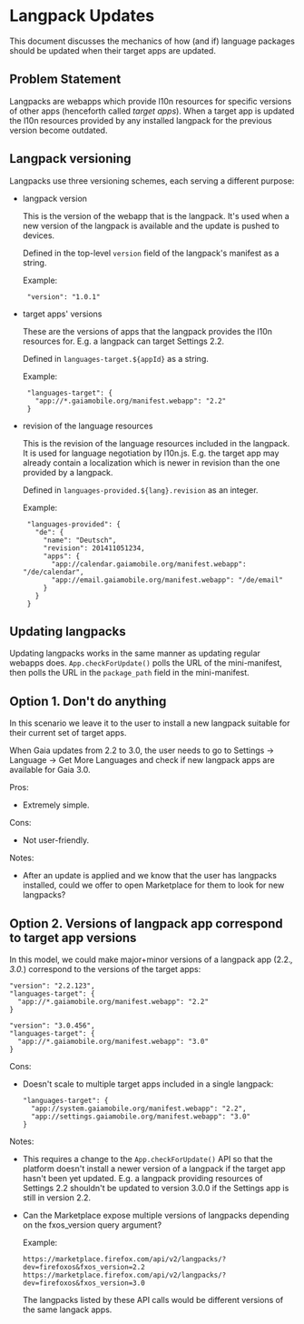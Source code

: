 Langpack Updates
================

This document discusses the mechanics of how (and if) language packages 
should be updated when their target apps are updated.


Problem Statement
-----------------

Langpacks are webapps which provide l10n resources for specific 
versions of other apps (henceforth called *target apps*).  When 
a target app is updated the l10n resources provided by any installed 
langpack for the previous version become outdated.


Langpack versioning
-------------------

Langpacks use three versioning schemes, each serving a different 
purpose:

 - langpack version

   This is the version of the webapp that is the langpack.  It's used 
   when a new version of the langpack is available and the update is 
   pushed to devices.

   Defined in the top-level `version` field of the langpack's manifest 
   as a string.

   Example:

        "version": "1.0.1"

 - target apps' versions

   These are the versions of apps that the langpack provides the l10n 
   resources for.  E.g. a langpack can target Settings 2.2.

   Defined in `languages-target.${appId}` as a string.

   Example:

        "languages-target": {
          "app://*.gaiamobile.org/manifest.webapp": "2.2"
        }

 - revision of the language resources

   This is the revision of the language resources included in the 
   langpack.  It is used for language negotiation by l10n.js.  E.g. the 
   target app may already contain a localization which is newer in 
   revision than the one provided by a langpack.

   Defined in `languages-provided.${lang}.revision` as an integer.

   Example:

        "languages-provided": {
          "de": {
            "name": "Deutsch",
            "revision": 201411051234,
            "apps": {
              "app://calendar.gaiamobile.org/manifest.webapp": "/de/calendar",
              "app://email.gaiamobile.org/manifest.webapp": "/de/email"
            }
          }
        }


Updating langpacks
------------------

Updating langpacks works in the same manner as updating regular webapps 
does.  `App.checkForUpdate()` polls the URL of the mini-manifest, then 
polls the URL in the `package_path` field in the mini-manifest.
 

Option 1. Don't do anything
---------------------------

In this scenario we leave it to the user to install a new langpack 
suitable for their current set of target apps.

When Gaia updates from 2.2 to 3.0, the user needs to go to Settings 
→ Language → Get More Languages and check if new langpack apps are 
available for Gaia 3.0.

Pros:

  - Extremely simple.

Cons:

  - Not user-friendly.

Notes:

  - After an update is applied and we know that the user has langpacks 
    installed, could we offer to open Marketplace for them to look for 
    new langpacks?


Option 2. Versions of langpack app correspond to target app versions
--------------------------------------------------------------------

In this model, we could make major+minor versions of a langpack app 
(2.2.*, 3.0.*) correspond to the versions of the target apps:


    "version": "2.2.123",
    "languages-target": {
      "app://*.gaiamobile.org/manifest.webapp": "2.2"
    }

    "version": "3.0.456",
    "languages-target": {
      "app://*.gaiamobile.org/manifest.webapp": "3.0"
    }

Cons:

  - Doesn't scale to multiple target apps included in a single 
    langpack:

        "languages-target": {
          "app://system.gaiamobile.org/manifest.webapp": "2.2",
          "app://settings.gaiamobile.org/manifest.webapp": "3.0"
        }

Notes:

  - This requires a change to the `App.checkForUpdate()` API so that 
    the platform doesn't install a newer version of a langpack if the 
    target app hasn't been yet updated.  E.g. a langpack providing 
    resources of Settings 2.2 shouldn't be updated to version 3.0.0 if 
    the Settings app is still in version 2.2.

  - Can the Marketplace expose multiple versions of langpacks depending on the 
    fxos_version query argument?

    Example:

        https://marketplace.firefox.com/api/v2/langpacks/?dev=firefoxos&fxos_version=2.2
        https://marketplace.firefox.com/api/v2/langpacks/?dev=firefoxos&fxos_version=3.0

    The langpacks listed by these API calls would be different versions 
    of the same langack apps.
